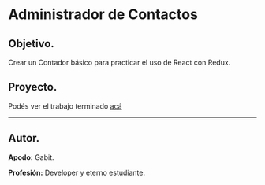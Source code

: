 # **Administrador de Contactos**

## **Objetivo.**

Crear un Contador básico para practicar el uso de React con Redux.

## **Proyecto.**

Podés ver el trabajo terminado [acá][web]
___

## **Autor.**

**Apodo:** Gabit.

**Profesión:** Developer y eterno estudiante.

[web]: https://contador-react-redux.herokuapp.com/